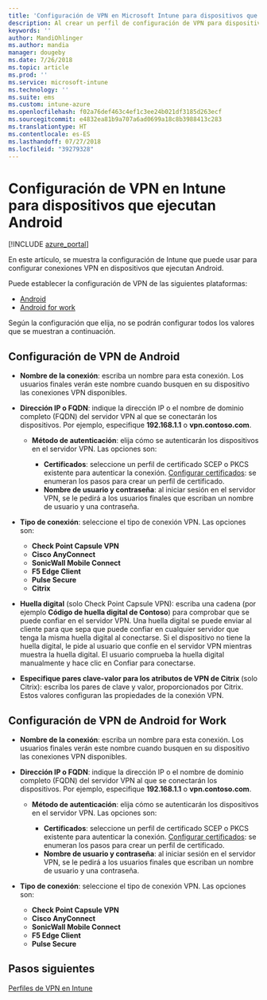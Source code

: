 ```yaml
---
title: 'Configuración de VPN en Microsoft Intune para dispositivos que ejecutan Android: Azure | Microsoft Docs'
description: Al crear un perfil de configuración de VPN para dispositivos Android y Android for Work, escriba el nombre de conexión, la dirección IP o FQDN del servidor VPN, elija cómo se autentican los usuarios con el servidor VPN y, después, elija los tipos de conexión Citrix, SonicWall, Check Point Capsule, Pulse Secure y Edge.
keywords: ''
author: MandiOhlinger
ms.author: mandia
manager: dougeby
ms.date: 7/26/2018
ms.topic: article
ms.prod: ''
ms.service: microsoft-intune
ms.technology: ''
ms.suite: ems
ms.custom: intune-azure
ms.openlocfilehash: f02a76def463c4ef1c3ee24b021df3185d263ecf
ms.sourcegitcommit: e4832ea81b9a707a6ad0699a18c8b3988413c283
ms.translationtype: HT
ms.contentlocale: es-ES
ms.lasthandoff: 07/27/2018
ms.locfileid: "39279328"
---
```

# <a name="configure-vpn-settings-for-devices-running-android-in-intune"></a>Configuración de VPN en Intune para dispositivos que ejecutan Android

[!INCLUDE [azure_portal](./includes/azure_portal.md)]

En este artículo, se muestra la configuración de Intune que puede usar para configurar conexiones VPN en dispositivos que ejecutan Android.

Puede establecer la configuración de VPN de las siguientes plataformas:

- [Android](#android-vpn-settings)
- [Android for work](#android-for-work-vpn-settings)

Según la configuración que elija, no se podrán configurar todos los valores que se muestran a continuación.

## <a name="android-vpn-settings"></a>Configuración de VPN de Android

- **Nombre de la conexión**: escriba un nombre para esta conexión. Los usuarios finales verán este nombre cuando busquen en su dispositivo las conexiones VPN disponibles.
- **Dirección IP o FQDN**: indique la dirección IP o el nombre de dominio completo (FQDN) del servidor VPN al que se conectarán los dispositivos. Por ejemplo, especifique **192.168.1.1** o **vpn.contoso.com**.

  - **Método de autenticación**: elija cómo se autenticarán los dispositivos en el servidor VPN. Las opciones son:

    - **Certificados**: seleccione un perfil de certificado SCEP o PKCS existente para autenticar la conexión. [Configurar certificados](certificates-configure.md): se enumeran los pasos para crear un perfil de certificado.
    - **Nombre de usuario y contraseña**: al iniciar sesión en el servidor VPN, se le pedirá a los usuarios finales que escriban un nombre de usuario y una contraseña.

- **Tipo de conexión**: seleccione el tipo de conexión VPN. Las opciones son:

  - **Check Point Capsule VPN**
  - **Cisco AnyConnect**
  - **SonicWall Mobile Connect**
  - **F5 Edge Client**
  - **Pulse Secure**
  - **Citrix**

- **Huella digital** (solo Check Point Capsule VPN): escriba una cadena (por ejemplo **Código de huella digital de Contoso**) para comprobar que se puede confiar en el servidor VPN. Una huella digital se puede enviar al cliente para que sepa que puede confiar en cualquier servidor que tenga la misma huella digital al conectarse. Si el dispositivo no tiene la huella digital, le pide al usuario que confíe en el servidor VPN mientras muestra la huella digital. El usuario comprueba la huella digital manualmente y hace clic en Confiar para conectarse.
- **Especifique pares clave-valor para los atributos de VPN de Citrix** (solo Citrix): escriba los pares de clave y valor, proporcionados por Citrix. Estos valores configuran las propiedades de la conexión VPN.

## <a name="android-for-work-vpn-settings"></a>Configuración de VPN de Android for Work

- **Nombre de la conexión**: escriba un nombre para esta conexión. Los usuarios finales verán este nombre cuando busquen en su dispositivo las conexiones VPN disponibles.
- **Dirección IP o FQDN**: indique la dirección IP o el nombre de dominio completo (FQDN) del servidor VPN al que se conectarán los dispositivos. Por ejemplo, especifique **192.168.1.1** o **vpn.contoso.com**.

  - **Método de autenticación**: elija cómo se autenticarán los dispositivos en el servidor VPN. Las opciones son:
  
    - **Certificados**: seleccione un perfil de certificado SCEP o PKCS existente para autenticar la conexión. [Configurar certificados](certificates-configure.md): se enumeran los pasos para crear un perfil de certificado.
    - **Nombre de usuario y contraseña**: al iniciar sesión en el servidor VPN, se le pedirá a los usuarios finales que escriban un nombre de usuario y una contraseña.

- **Tipo de conexión**: seleccione el tipo de conexión VPN. Las opciones son:

  - **Check Point Capsule VPN**
  - **Cisco AnyConnect**
  - **SonicWall Mobile Connect**
  - **F5 Edge Client**
  - **Pulse Secure**

## <a name="next-steps"></a>Pasos siguientes
[Perfiles de VPN en Intune](vpn-settings-configure.md)
